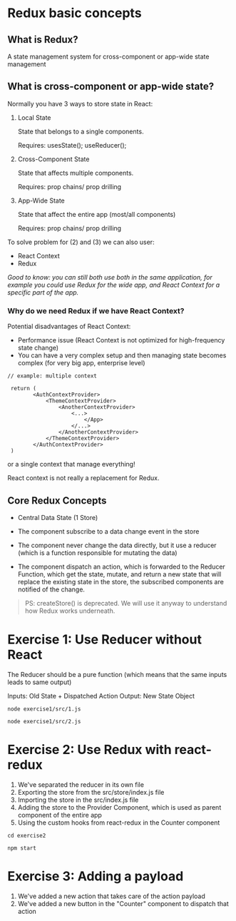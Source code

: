 # Redux basic concepts

## What is Redux?

A state management system for cross-component or app-wide state management

## What is cross-component or app-wide state?

Normally you have 3 ways to store state in React:

1) Local State

    State that belongs to a single components.

    Requires: usesState(); useReducer();

2) Cross-Component State

    State that affects multiple components.

    Requires: prop chains/ prop drilling

3) App-Wide State

    State that affect the entire app (most/all components)

    Requires: prop chains/ prop drilling


To solve problem for (2) and (3) we can also user:
 - React Context
 - Redux

*Good to know: you can still both use both in the same application, for example you could use Redux for the wide app, and React Context for a specific part of the app.*

### Why do we need Redux if we have React Context?

Potential disadvantages of React Context:

- Performance issue (React Context is not optimized for high-frequency state change)
- You can have a very complex setup and then managing state becomes complex (for very big app, enterprise level)



```
// example: multiple context 

 return (
        <AuthContextProvider>
            <ThemeContextProvider>
                <AnotherContextProvider>
                    <...>
                        </App>
                    </...>
                </AnotherContextProvider>
            </ThemeContextProvider>
        </AuthContextProvider>
 )
```

 or a single context that manage everything!

React context is not really a replacement for Redux.



## Core Redux Concepts
- Central Data State (1 Store)

- The component subscribe to a data change event in the store
- The component never change the data directly, but it use a reducer (which is a function responsible for mutating the data)
- The component dispatch an action, which is forwarded to the Reducer Function, which get the state, mutate, and return a new state that will replace the existing state in the store, the subscribed components are notified of the change.

> PS: createStore() is deprecated. We will use it anyway to understand how Redux works underneath.


# Exercise 1: Use Reducer without React

The Reducer should be a pure function (which means that the same inputs leads to same output)

Inputs: Old State + Dispatched Action
Output: New State Object

```node exercise1/src/1.js```

```node exercise1/src/2.js```

# Exercise 2: Use Redux with react-redux

1) We've separated the reducer in its own file
2) Exporting the store from the src/store/index.js file
3) Importing the store in the src/index.js file
4) Adding the store to the Provider Component, which is used as parent component of the entire app
4) Using the custom hooks from react-redux in the Counter component

```cd exercise2```

```npm start```

# Exercise 3: Adding a payload

1) We've added a new action that takes care of the action payload
1) We've added a new button in the "Counter" component to dispatch that action
